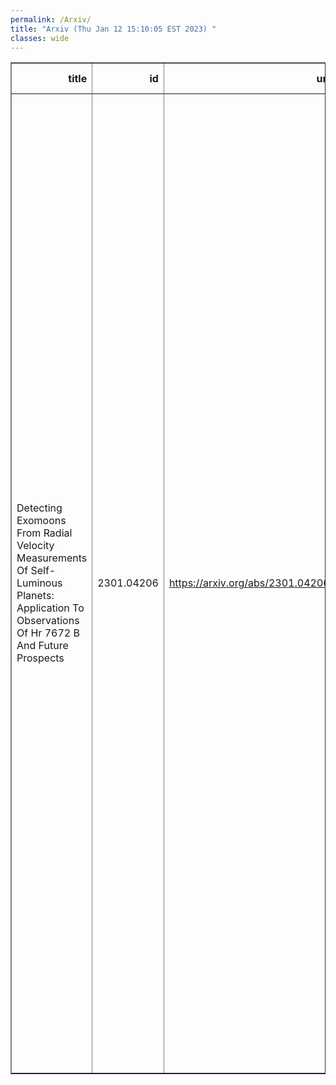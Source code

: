 ```yaml
---
permalink: /Arxiv/
title: "Arxiv (Thu Jan 12 15:10:05 EST 2023) "
classes: wide
---
```

<table border="1" class="dataframe">
  <thead>
    <tr style="text-align: right;">
      <th>title</th>
      <th>id</th>
      <th>url</th>
      <th>authors</th>
      <th>Local Authors</th>
    </tr>
  </thead>
  <tbody>
    <tr>
      <td>Detecting Exomoons From Radial Velocity Measurements Of Self-Luminous   Planets: Application To Observations Of Hr 7672 B And Future Prospects</td>
      <td>2301.04206</td>
      <td><a href="https://arxiv.org/abs/2301.04206" target="_blank">https://arxiv.org/abs/2301.04206</a></td>
      <td>Jean-Baptiste Ruffio, Katelyn Horstman, Dimitri Mawet, Lee J. Rosenthal, Konstantin Batygin, Jason J. Wang, Maxwell Millar-Blanchaer, Ji Wang, Benjamin J. Fulton, Quinn M. Konopacky, Shubh Agrawal, Lea A. Hirsch, Andrew W. Howard, Sarah Blunt, Eric Nielsen, Ashley Baker, Randall Bartos, Charlotte Z. Bond, Benjamin Calvin, Sylvain Cetre, Jacques-Robert Delorme, Greg Doppmann, Daniel Echeverri, Luke Finnerty, Michael P. Fitzgerald, Nemanja Jovanovic, Ronald López, Emily C. Martin, Evan Morris, Jacklyn Pezzato, Garreth Ruane, Ben Sappey, Tobias Schofield, Andrew Skemer, Taylor Venenciano, J. Kent Wallace, Nicole L. Wallack, Peter Wizinowich, Jerry W. Xuan</td>
      <td>Ji Wang</td>
    </tr>
  </tbody>
</table>